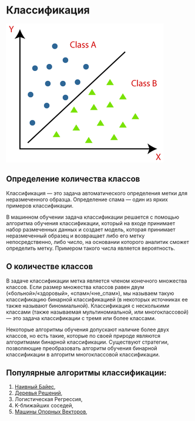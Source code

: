 # Классификация

![Screen Shot](img/img01.png)

## Определение количества классов 

Классификация — это задача автоматического определения метки для неразмеченного образца. 
Определение спама — один из ярких примеров классификации.

В машинном обучении задача классификации решается с помощью алгоритма обучения классификации, который на входе принимает набор размеченных данных
и создает модель, которая принимает неразмеченный образец и возвращает либо
его метку непосредственно, либо число, на основании которого аналитик сможет
определить метку. Примером такого числа является вероятность.

## О количестве классов 

В задаче классификации метка является членом конечного множества классов. 
Если размер множества классов равен двум («больной»/«здоровый»,
«спам»/«не_спам»), мы называем такую классификацию бинарной классификацией
(в некоторых источниках ее также называют биномиальной). Классификация
с несколькими классами (также называемая мультиномиальной, или многоклассовой)
— это задача классификации с тремя или более классами.

Некоторые алгоритмы обучения допускают наличие более двух классов, но есть
такие, которые по своей природе являются алгоритмами бинарной классификации.
Существуют стратегии, позволяющие преобразовать алгоритм обучения бинарной
классификации в алгоритм многоклассовой классификации.

## Популярные алгоритмы классификации: 

1. [Наивный Байес](Naive_Bayes/README.md), 
2. [Деревья Решений](DT/README.md), 
3. Логистическая Регрессия, 
4. K-ближайших соседей, 
5. [Машины Опорных Векторов](SVM/README.md), 
